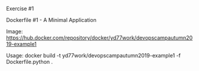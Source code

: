 Exercise #1


Dockerfile #1 - A Minimal Application

Image: https://hub.docker.com/repository/docker/yd77work/devopscampautumn2019-example1

Usage: docker build -t yd77work/devopscampautumn2019-example1 -f Dockerfile.python .
